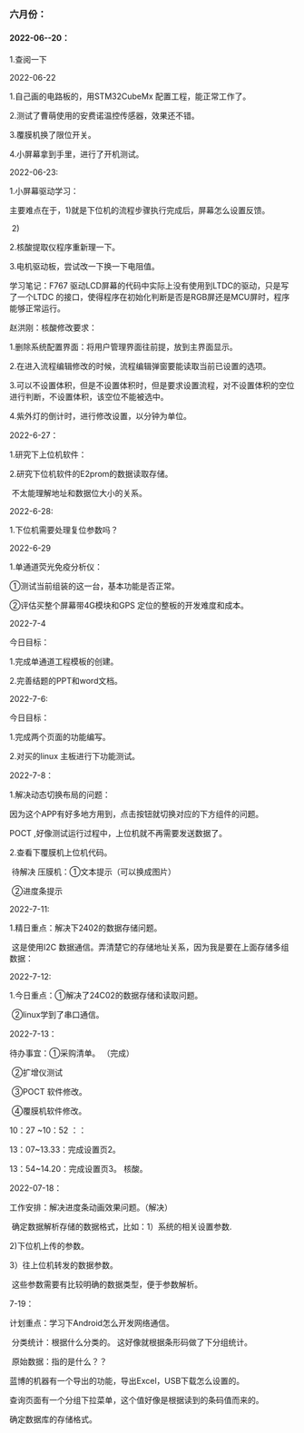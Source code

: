 ### 六月份：

#### 2022-06--20：

1.查阅一下







2022-06-22 

1.自己画的电路板的，用STM32CubeMx 配置工程，能正常工作了。

2.测试了曹萌使用的安费诺温控传感器，效果还不错。

3.覆膜机换了限位开关。

4.小屏幕拿到手里，进行了开机测试。



2022-06-23:

1.小屏幕驱动学习：

​		主要难点在于，1)就是下位机的流程步骤执行完成后，屏幕怎么设置反馈。

​				2)

2.核酸提取仪程序重新理一下。

3.电机驱动板，尝试改一下换一下电阻值。





学习笔记：F767 驱动LCD屏幕的代码中实际上没有使用到LTDC的驱动，只是写了一个LTDC 的接口，使得程序在初始化判断是否是RGB屏还是MCU屏时，程序能够正常运行。



赵洪刚：核酸修改要求：

1.删除系统配置界面：将用户管理界面往前提，放到主界面显示。

2.在进入流程编辑修改的时候，流程编辑弹窗要能读取当前已设置的选项。

3.可以不设置体积，但是不设置体积时，但是要求设置流程，对不设置体积的空位进行判断，不设置体积，该空位不能被选中。

4.紫外灯的倒计时，进行修改设置，以分钟为单位。





2022-6-27：

1.研究下上位机软件：

2.研究下位机软件的E2prom的数据读取存储。 

​		不太能理解地址和数据位大小的关系。



2022-6-28:

1.下位机需要处理复位参数吗？





2022-6-29

1.单通道荧光免疫分析仪：

①测试当前组装的这一台，基本功能是否正常。

②评估买整个屏幕带4G模块和GPS 定位的整板的开发难度和成本。





2022-7-4

今日目标：

1.完成单通道工程模板的创建。

2.完善结题的PPT和word文档。



2022-7-6:

今日目标：

1.完成两个页面的功能编写。

2.对买的linux 主板进行下功能测试。



2022-7-8：

1.解决动态切换布局的问题：

因为这个APP有好多地方用到，点击按钮就切换对应的下方组件的问题。 

POCT ,好像测试运行过程中，上位机就不再需要发送数据了。

2.查看下覆膜机上位机代码。

​	待解决     压膜机：①文本提示（可以换成图片）

​					                 ②进度条提示



2022-7-11:

1.精日重点：解决下2402的数据存储问题。

​						这是使用I2C 数据通信。弄清楚它的存储地址关系，因为我是要在上面存储多组数据：



2022-7-12:

1.今日重点：①解决了24C02的数据存储和读取问题。

​	    				②linux学到了串口通信。





2022-7-13：

待办事宜：①采购清单。 （完成）

​					②扩增仪测试     

​                    ③POCT 软件修改。

​					④覆膜机软件修改。



10：27 ~10：52  ：：

13：07~13.33：完成设置页2。

13：54~14.20：完成设置页3。 核酸。



2022-07-18：

工作安排：解决进度条动画效果问题。（解决）

​					确定数据解析存储的数据格式，比如：1）系统的相关设置参数.

2)下位机上传的参数。

3）往上位机转发的数据参数。

​					这些参数需要有比较明确的数据类型，便于参数解析。



7-19：

计划重点：学习下Android怎么开发网络通信。

​					  分类统计：根据什么分类的。 这好像就根据条形码做了下分组统计。

​					 原始数据：指的是什么？？

蓝博的机器有一个导出的功能，导出Excel，USB下载怎么设置的。

查询页面有一个分组下拉菜单，这个值好像是根据读到的条码值而来的。



确定数据库的存储格式。
